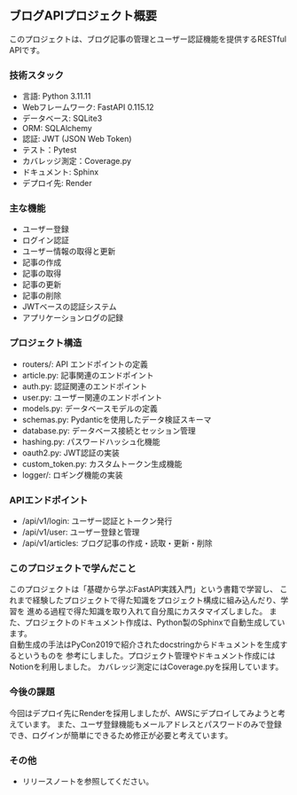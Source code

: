 ## ブログAPIプロジェクト概要
このプロジェクトは、ブログ記事の管理とユーザー認証機能を提供するRESTful APIです。


### 技術スタック
- 言語: Python 3.11.11
- Webフレームワーク: FastAPI 0.115.12
- データベース: SQLite3
- ORM: SQLAlchemy
- 認証: JWT (JSON Web Token)
- テスト：Pytest
- カバレッジ測定：Coverage.py
- ドキュメント: Sphinx
- デプロイ先: Render

### 主な機能
- ユーザー登録
- ログイン認証
- ユーザー情報の取得と更新
- 記事の作成
- 記事の取得
- 記事の更新
- 記事の削除
- JWTベースの認証システム
- アプリケーションログの記録

### プロジェクト構造
- routers/: API エンドポイントの定義
- article.py: 記事関連のエンドポイント
- auth.py: 認証関連のエンドポイント
- user.py: ユーザー関連のエンドポイント
- models.py: データベースモデルの定義
- schemas.py: Pydanticを使用したデータ検証スキーマ
- database.py: データベース接続とセッション管理
- hashing.py: パスワードハッシュ化機能
- oauth2.py: JWT認証の実装
- custom_token.py: カスタムトークン生成機能
- logger/: ロギング機能の実装

### APIエンドポイント
- /api/v1/login: ユーザー認証とトークン発行
- /api/v1/user: ユーザー登録と管理
- /api/v1/articles: ブログ記事の作成・読取・更新・削除

### このプロジェクトで学んだこと

このプロジェクトは「基礎から学ぶFastAPI実践入門」という書籍で学習し、
これまで経験したプロジェクトで得た知識をプロジェクト構成に組み込んだり、学習を
進める過程で得た知識を取り入れて自分風にカスタマイズしました。
また、プロジェクトのドキュメント作成は、Python製のSphinxで自動生成しています。  
自動生成の手法はPyCon2019で紹介されたdocstringからドキュメントを生成するというものを
参考にしました。プロジェクト管理やドキュメント作成にはNotionを利用しました。
カバレッジ測定にはCoverage.pyを採用しています。


### 今後の課題

今回はデプロイ先にRenderを採用しましたが、AWSにデプロイしてみようと考えています。
また、ユーザ登録機能もメールアドレスとパスワードのみで登録でき、ログインが簡単にできるため修正が必要と考えています。

### その他

- リリースノートを参照してください。
